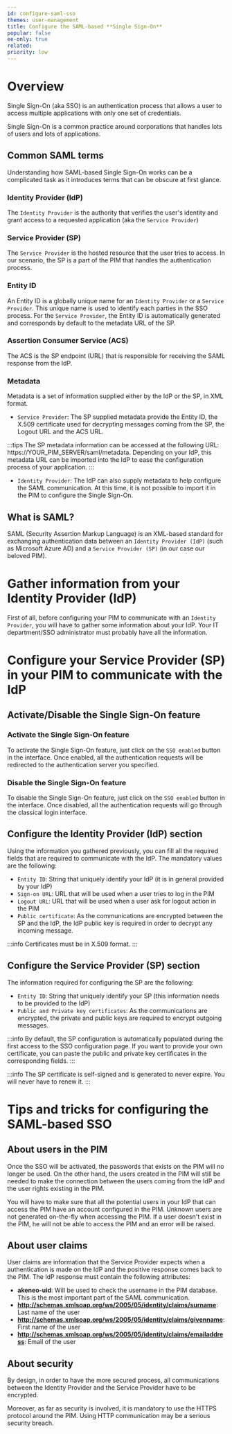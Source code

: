 ```yaml
---
id: configure-saml-sso
themes: user-management
title: Configure the SAML-based **Single Sign-On**
popular: false
ee-only: true
related:
priority: low
---
```


# Overview

Single Sign-On (aka SSO) is an authentication process that allows a user to access multiple applications with only one set of credentials.

Single Sign-On is a common practice around corporations that handles lots of users and lots of applications.

## Common SAML terms

Understanding how SAML-based Single Sign-On works can be a complicated task as it introduces terms that can be obscure at first glance.

### Identity Provider (IdP)

The `Identity Provider` is the authority that verifies the user's identity and grant access to a requested application (aka the `Service Provider`)

### Service Provider (SP)

The `Service Provider` is the hosted resource that the user tries to access. In our scenario, the SP is a part of the PIM that handles the authentication process.

### Entity ID

An Entity ID is a globally unique name for an `Identity Provider` or a `Service Provider`. This unique name is used to identify each parties in the SSO process.
For the `Service Provider`, the Entity ID is automatically generated and corresponds by default to the metadata URL of the SP.

### Assertion Consumer Service (ACS)

The ACS is the SP endpoint (URL) that is responsible for receiving the SAML response from the IdP.

### Metadata

Metadata is a set of information supplied either by the IdP or the SP, in XML format.
* `Service Provider`: The SP supplied metadata provide the Entity ID, the X.509 certificate used for decrypting messages coming from the SP, the Logout URL and the ACS URL.

:::tips
The SP metadata information can be accessed at the following URL: https://YOUR_PIM_SERVER/saml/metadata. Depending on your IdP, this metadata URL can be imported into the IdP to ease the configuration process of your application.
:::

* `Identity Provider`: The IdP can also supply metadata to help configure the SAML communication. At this time, it is not possible to import it in the PIM to configure the Single Sign-On.

## What is SAML?

SAML (Security Assertion Markup Language) is an XML-based standard for exchanging authentication data between an `Identity Provider (IdP)` (such as Microsoft Azure AD) and a `Service Provider (SP)` (in our case our beloved PIM).

# Gather information from your Identity Provider (IdP)

First of all, before configuring your PIM to communicate with an `Identity Provider`, you will have to gather some information about your IdP. Your IT department/SSO administrator must probably have all the information.

# Configure your Service Provider (SP) in your PIM to communicate with the IdP

## Activate/Disable the Single Sign-On feature

### Activate the Single Sign-On feature

To activate the Single Sign-On feature, just click on the `SSO enabled` button in the interface.
Once enabled, all the authentication requests will be redirected to the authentication server you specified.

### Disable the Single Sign-On feature

To disable the Single Sign-On feature, just click on the `SSO enabled` button in the interface.
Once disabled, all the authentication requests will go through the classical login interface.

## Configure the Identity Provider (IdP) section

Using the information you gathered previously, you can fill all the required fields that are required to communicate with the IdP.
The mandatory values are the following:
* `Entity ID`: String that uniquely identify your IdP (it is in general provided by your IdP)
* `Sign-on URL`: URL that will be used when a user tries to log in the PIM
* `Logout URL`: URL that will be used when a user ask for logout action in the PIM
* `Public certificate`: As the communications are encrypted between the SP and the IdP, the IdP public key is required in order to decrypt any incoming message.

:::info
Certificates must be in X.509 format.
:::

## Configure the Service Provider (SP) section

The information required for configuring the SP are the following:
* `Entity ID`: String that uniquely identify your SP (this information needs to be provided to the IdP)
* `Public and Private key certificates`: As the communications are encrypted, the private and public keys are required to encrypt outgoing messages.

:::info
By default, the SP configuration is automatically populated during the first access to the SSO configuration page. If you want to provide your own certificate, you can paste the public and private key certificates in the corresponding fields.
:::

:::info
The SP certificate is self-signed and is generated to never expire. You will never have to renew it.
:::

# Tips and tricks for configuring the SAML-based SSO

## About users in the PIM

Once the SSO will be activated, the passwords that exists on the PIM will no longer be used.
On the other hand, the users created in the PIM will still be needed to make the connection between the users coming from the IdP and the user rights existing in the PIM.

You will have to make sure that all the potential users in your IdP that can access the PIM have an account configured in the PIM.
Unknown users are not generated on-the-fly when accessing the PIM. If a user doesn't exist in the PIM, he will not be able to access the PIM and an error will be raised.

## About user claims

User claims are information that the Service Provider expects when a authentication is made on the IdP and the positive response comes back to the PIM.
The IdP response must contain the following attributes:
* **akeneo-uid**: Will be used to check the username in the PIM database. This is the most important part of the SAML communication.
* **http://schemas.xmlsoap.org/ws/2005/05/identity/claims/surname**: Last name of the user
* **http://schemas.xmlsoap.org/ws/2005/05/identity/claims/givenname**: First name of the user
* **http://schemas.xmlsoap.org/ws/2005/05/identity/claims/emailaddress**: Email of the user

## About security

By design, in order to have the more secured process, all communications between the Identity Provider and the Service Provider have to be encrypted.

Moreover, as far as security is involved, it is mandatory to use the HTTPS protocol around the PIM. Using HTTP communication may be a serious security breach.
